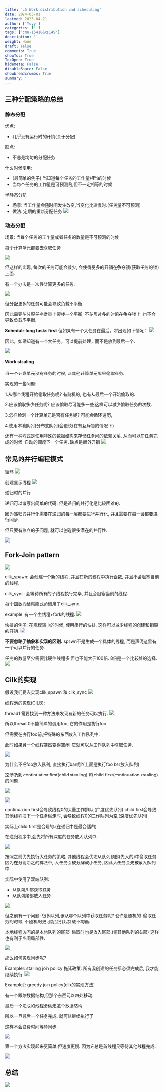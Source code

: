 ```yaml
---
title: 'L5 Work distribution and scheduling'
date: 2024-03-01
lastmod: 2025-04-21
author: ['Ysyy']
categories: ['']
tags: ['cmu-15418&cs149']
description: ''
weight: None
draft: False
comments: True
showToc: True
TocOpen: True
hidemeta: False
disableShare: False
showbreadcrumbs: True
summary: ''
---
```

## 三种分配策略的总结

### 静态分配

优点:

- 几乎没有运行时的开销(关于分配)

缺点:

- 不总是均匀的分配任务

什么时候使用:

- (最简单的例子) 当知道每个任务的工作量相当的时候
- 当每个任务的工作量是可预测的,但不一定相等的时候

半静态分配

- 场景: 当工作量会随时间发生改变,当变化比较慢时.(任务量不可预测)
- 做法: 定期的重新分配任务
![](img/2023-10-15-17-17-21.png)

### 动态分配

场景: 当每个任务的工作量或者任务的数量是不可预测的时候

每个计算单元都要去获取任务

![](img/2023-10-15-17-25-21.png)

但这样的实现, 每次的任务可能会很少,
会使得更多的开销在争夺锁(获取任务的锁)上面.

有一个办法是一次性计算更多的任务.

![](img/2023-10-15-17-26-57.png)

但分配更多的任务可能会导致负载不平衡.

因此需要在分配任务数量上要找一个平衡, 不花费过多的时间在争夺锁上, 也不会导致负载不平衡.

**Schedule long tasks first**
但如果有一个大任务在最后，将出现如下情况：
![](img/2023-10-16-08-53-07.png)

因此，如果知道有一个大任务，可以提前处理，而不是放到最后一个.

![](img/2023-10-16-08-56-01.png)

#### Work stealing

当一个计算单元没有任务的时候, 从其他计算单元那里偷取任务.

实现的一些问题:

1.从哪个线程开始偷取任务呢?
有随机的, 也有从最后一个开始偷取的.

2.应该偷取多少任务呢?
应该偷取尽可能多一些,这样可以减少偷取任务的次数.

3.怎样检测一个计算单元是否有任务呢?
可能会循环遍历,

4.使用本地队列(分布式队列)会更快(在有互斥锁的情况下)

还有一种方式是使用特殊的数据结构来存储任务间的依赖关系, 从而可以在任务完成的时候, 自动的调度下一个任务.
缺点是额外开销
![](img/2023-10-16-09-32-31.png)

## 常见的并行编程模式

循环
![](img/2023-10-16-09-42-32.png)

创建显示线程
![](img/2023-10-16-09-43-32.png)

递归时的并行

递归可以编写出简单的代码, 但是递归的并行化是比较困难的.

因为递归的并行化需要在递归的每一层都要进行并行化, 并且需要在每一层都要进行同步.

但只要有独立的子问题, 就可以创造很多潜在的并行性.

![](img/2023-10-16-09-45-15.png)

## Fork-Join pattern

![](img/2023-10-16-09-47-18.png)

cilk_spawn: 会创建一个新的线程, 并且在新的线程中执行函数, 并且不会阻塞当前的线程.

cilk_sync: 会等待所有的子线程执行完毕, 并且会阻塞当前的线程.

每个函数的结尾隐式的调用了cilk_sync.

example:
有一个主线程+fork的线程.
![](img/2023-10-16-09-49-40.png)

快排的例子:
在规模较小的时候, 使用串行的快排. 这样可以减少线程的创建和销毁的开销.
![](img/2023-10-16-09-53-13.png)

**不要忽略了抽象和实现的区别.**
spawn不是生成一个具体的线程, 而是声明这里有一个可以并行的任务.

任务的数量至少需要比硬件线程多,但也不能大于100倍.
8倍是一个比较好的选择.
![](img/2023-10-16-10-01-49.png)

## Cilk的实现

假设我们要去实现clik_spawn 和 cilk_sync
![](img/2023-10-16-10-04-28.png)

线程池的实现(CILB):

thread1 需要找到一种方法来发现有新的任务可以执行.
![](img/2023-10-16-10-15-52.png)

所以thread 0不能简单的调用foo, 它的作用是执行foo.

但需要在执行foo前,把特殊的东西放入工作队列中.

此时如果另一个线程突然变得空闲, 它就可以从工作队列中获取任务.

![](img/2023-10-16-10-26-10.png)

为什么不把foo放入队列, 直接执行bar呢?(上面是执行foo bar放入队列)

这涉及到 continuation first(child stealing) 和 child first(continuation stealing) 的问题.

![](img/2023-10-16-10-34-20.png)

![](img/2023-10-16-10-36-22.png)

continuation first会导致线程0的大量工作排队.(广度优先队列)
child first会导致其他线程把下一个任务偷走时, 会导致线程0的工作队列为空.(深度优先队列)

实际上child first是合理的.(在递归中是最合适的)

在递归程序中,会先将所有深度的任务放入队列中.

![](img/2023-10-16-10-48-23.png)

按照之前优先执行大任务的策略, 其他线程会优先从队列顶部(先入的)中偷取任务.
因为在分而治之的算法中, 大任务会被分解成小任务, 因此大任务会先被放入队列中.

实际中使用了双端队列:

- 从队列头部获取任务
- 从队列尾部放入任务

![](img/2023-10-16-10-52-42.png)

但之前有一个问题: 很多队列,该从哪个队列中获取任务呢?
也许是随机的. 偷取任务的时候, 不随机的更可能会引起负载不均衡.

本地线程访问的是本地队列的尾部, 偷取时也是放入尾部.(偷其他队列的头部)
这样也有利于空间局部性.

![](img/2023-10-16-10-58-04.png)

那么如何实现同步呢?

Example1: stalling join policy
拖延政策: 所有我创建的任务都必须完成后, 我才能继续执行.
![](img/2023-10-16-11-01-00.png)

Example2: greedy join policy(cilk的实现方法)

有一个跟踪数据结构,但那个东西可以四处移动.

最后一个完成的线程会偷走这个数据结构

所以一旦最后一个任务完成, 就可以继续执行了.

这样不会浪费时间等待同步.

![](img/2023-10-16-11-04-26.png)

第一个方法实现起来更简单,但速度更慢.
因为它总是首线程只等待其他线程完成.

![](img/2023-10-16-11-09-58.png)

## 总结

![](img/2023-10-16-11-10-26.png)